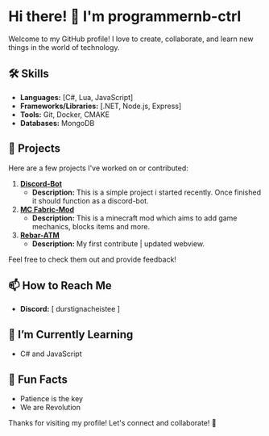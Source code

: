# Hi there! 👋 I'm programmernb-ctrl

Welcome to my GitHub profile! I love to create, collaborate, and learn new things in the world of technology.

## 🛠 Skills

- **Languages:** [C#, Lua, JavaScript]
- **Frameworks/Libraries:** [.NET, Node.js, Express]
- **Tools:** Git, Docker, CMAKE
- **Databases:** MongoDB

## 🌟 Projects

Here are a few projects I've worked on or contributed:

1. **[Discord-Bot](https://github.com/programmernb-ctrl/Discord-Bot)**
   - **Description:** This is a simple project i started recently. Once finished it should function as a discord-bot.
2. **[MC Fabric-Mod](https://github.com/programmernb-ctrl/Fabric-Mod-ReworkedMod)**
   - **Description:** This is a minecraft mod which aims to add game mechanics, blocks items and more.
3. **[Rebar-ATM](https://github.com/dorn3r/rebar-atm)**
   - **Description:** My first contribute | updated webview.

Feel free to check them out and provide feedback!

## 📫 How to Reach Me

- **Discord:** [ durstignacheistee ]

## 🌱 I’m Currently Learning

- C# and JavaScript

## 🔗 Fun Facts

- Patience is the key
- We are Revolution 

Thanks for visiting my profile! Let's connect and collaborate! 🚀
